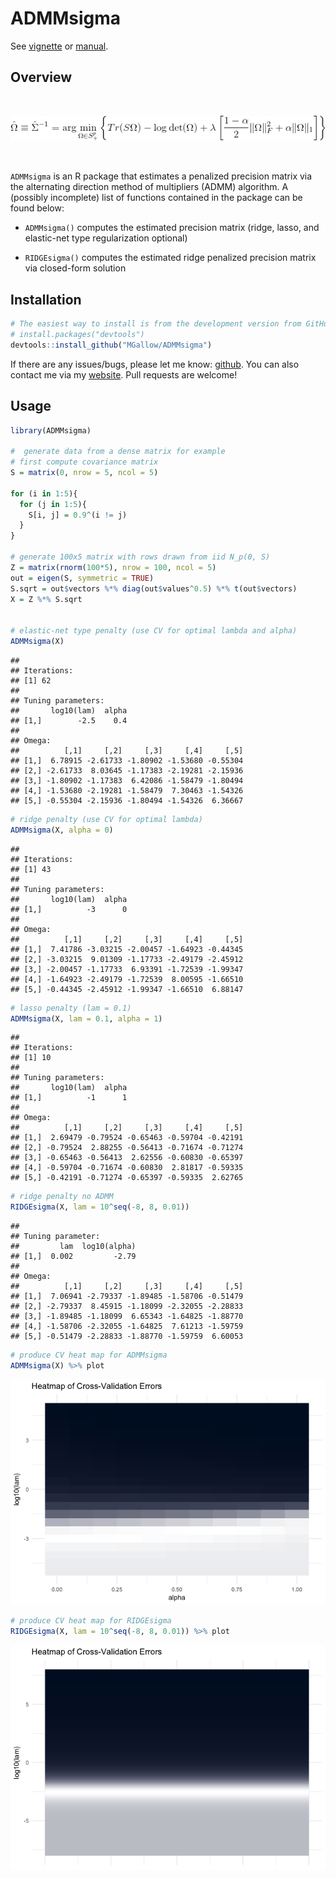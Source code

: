 ADMMsigma
================

See [vignette](https://htmlpreview.github.io/?https://github.com/MGallow/ADMMsigma/blob/master/vignette/ADMMsigma.html) or [manual](https://github.com/MGallow/ADMMsigma/blob/master/ADMMsigma.pdf).

Overview
--------

<br>

<p align="center">
<img src="lik.gif">
</p>
<br>

`ADMMsigma` is an R package that estimates a penalized precision matrix via the alternating direction method of multipliers (ADMM) algorithm. A (possibly incomplete) list of functions contained in the package can be found below:

-   `ADMMsigma()` computes the estimated precision matrix (ridge, lasso, and elastic-net type regularization optional)

-   `RIDGEsigma()` computes the estimated ridge penalized precision matrix via closed-form solution

Installation
------------

``` r
# The easiest way to install is from the development version from GitHub:
# install.packages("devtools")
devtools::install_github("MGallow/ADMMsigma")
```

If there are any issues/bugs, please let me know: [github](https://github.com/MGallow/ADMMsigma/issues). You can also contact me via my [website](http://users.stat.umn.edu/~gall0441/). Pull requests are welcome!

Usage
-----

``` r
library(ADMMsigma)

#  generate data from a dense matrix for example
# first compute covariance matrix
S = matrix(0, nrow = 5, ncol = 5)

for (i in 1:5){
  for (j in 1:5){
    S[i, j] = 0.9^(i != j)
  }
}

# generate 100x5 matrix with rows drawn from iid N_p(0, S)
Z = matrix(rnorm(100*5), nrow = 100, ncol = 5)
out = eigen(S, symmetric = TRUE)
S.sqrt = out$vectors %*% diag(out$values^0.5) %*% t(out$vectors)
X = Z %*% S.sqrt


# elastic-net type penalty (use CV for optimal lambda and alpha)
ADMMsigma(X)
```

    ## 
    ## Iterations:
    ## [1] 62
    ## 
    ## Tuning parameters:
    ##       log10(lam)  alpha
    ## [1,]        -2.5    0.4
    ## 
    ## Omega:
    ##          [,1]     [,2]     [,3]     [,4]     [,5]
    ## [1,]  6.78915 -2.61733 -1.80902 -1.53680 -0.55304
    ## [2,] -2.61733  8.03645 -1.17383 -2.19281 -2.15936
    ## [3,] -1.80902 -1.17383  6.42086 -1.58479 -1.80494
    ## [4,] -1.53680 -2.19281 -1.58479  7.30463 -1.54326
    ## [5,] -0.55304 -2.15936 -1.80494 -1.54326  6.36667

``` r
# ridge penalty (use CV for optimal lambda)
ADMMsigma(X, alpha = 0)
```

    ## 
    ## Iterations:
    ## [1] 43
    ## 
    ## Tuning parameters:
    ##       log10(lam)  alpha
    ## [1,]          -3      0
    ## 
    ## Omega:
    ##          [,1]     [,2]     [,3]     [,4]     [,5]
    ## [1,]  7.41786 -3.03215 -2.00457 -1.64923 -0.44345
    ## [2,] -3.03215  9.01309 -1.17733 -2.49179 -2.45912
    ## [3,] -2.00457 -1.17733  6.93391 -1.72539 -1.99347
    ## [4,] -1.64923 -2.49179 -1.72539  8.00595 -1.66510
    ## [5,] -0.44345 -2.45912 -1.99347 -1.66510  6.88147

``` r
# lasso penalty (lam = 0.1)
ADMMsigma(X, lam = 0.1, alpha = 1)
```

    ## 
    ## Iterations:
    ## [1] 10
    ## 
    ## Tuning parameters:
    ##       log10(lam)  alpha
    ## [1,]          -1      1
    ## 
    ## Omega:
    ##          [,1]     [,2]     [,3]     [,4]     [,5]
    ## [1,]  2.69479 -0.79524 -0.65463 -0.59704 -0.42191
    ## [2,] -0.79524  2.88255 -0.56413 -0.71674 -0.71274
    ## [3,] -0.65463 -0.56413  2.62556 -0.60830 -0.65397
    ## [4,] -0.59704 -0.71674 -0.60830  2.81817 -0.59335
    ## [5,] -0.42191 -0.71274 -0.65397 -0.59335  2.62765

``` r
# ridge penalty no ADMM
RIDGEsigma(X, lam = 10^seq(-8, 8, 0.01))
```

    ## 
    ## Tuning parameter:
    ##         lam  log10(alpha)
    ## [1,]  0.002         -2.79
    ## 
    ## Omega:
    ##          [,1]     [,2]     [,3]     [,4]     [,5]
    ## [1,]  7.06941 -2.79337 -1.89485 -1.58706 -0.51479
    ## [2,] -2.79337  8.45915 -1.18099 -2.32055 -2.28833
    ## [3,] -1.89485 -1.18099  6.65343 -1.64825 -1.88770
    ## [4,] -1.58706 -2.32055 -1.64825  7.61213 -1.59759
    ## [5,] -0.51479 -2.28833 -1.88770 -1.59759  6.60053

``` r
# produce CV heat map for ADMMsigma
ADMMsigma(X) %>% plot
```

![](README_files/figure-markdown_github/unnamed-chunk-2-1.png)

``` r
# produce CV heat map for RIDGEsigma
RIDGEsigma(X, lam = 10^seq(-8, 8, 0.01)) %>% plot
```

![](README_files/figure-markdown_github/unnamed-chunk-2-2.png)
